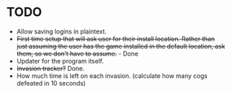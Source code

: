 # TODO
* Allow saving logins in plaintext.
* ~~First time setup that will ask user for their install location. Rather than just assuming the user has the game installed in the default location, ask them, so we don't have to assume.~~ - Done
* Updater for the program itself.
* ~~Invasion tracker?~~ Done.
* How much time is left on each invasion. (calculate how many cogs defeated in 10 seconds)